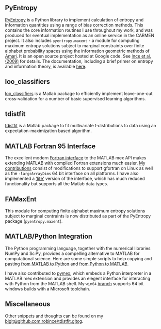 
## PyEntropy
[PyEntropy](http://code.google.com/p/pyentropy/) is a Python library to implement calculation of entropy and information quantities using a range of bias correction methods. This contains the core information routines I use throughout my work, and was produced for eventual implementation as an online service in the CARMEN project. It also includes `pyentropy.maxent` - a module for computing maximum entropy solutions subject to marginal constraints over finite alphabet probability spaces using the information geometric methods of [Amari](http://www.brain.riken.jp/labs/mns/amari/home-E.html). It is an open source project hosted at Google code. See [Ince et al. (2009)](research.html#ince2009pfi) for details. The documentation, including a brief primer on entropy and information theory, is available [here](http://robince.github.com/pyentropy).

## loo\_classifiers
[loo\_classifiers](https://github.com/robince/loo_classifiers) is a Matlab package to efficiently implement leave-one-out cross-validation for a number of basic supervised learning algorithms. 

## tdistfit
[tdistfit](https://github.com/robince/tdistfit) is a Matlab package to fit multivariate t-distributions to data using an expectation-maximization based algorithm.

## MATLAB Fortran 95 Interface
The excellent modern [Fortran
interface](http://www.mathworks.com/matlabcentral/fileexchange/25934-fortran-95-interface-to-matlab-api-with-extras)
to the MATLAB mex API makes extending MATLAB with compiled Fortran extensions
much easier. 
[My contributions](https://github.com/robince/MatlabAPI) consist of
modifications to support gfortran on Linux as well as the `-largeArrayDims` 64 bit
interface on all platforms.
I have also implemented a ['lite'](https://github.com/robince/MatlabAPI_lite) version of the interface, which has much reduced functionality but supports all the Matlab data types. 

## FAMaxEnt
This module for computing finite alphabet maximum entropy solutions subject to marginal contraints is now distributed as part of the PyEntropy package (`pyentropy.maxent`).

## MATLAB/Python Integration
The Python programming language, together with the numerical libraries NumPy and SciPy, provides a compelling alternative to MATLAB for computational science. Here are some simple scripts to help copying and pasting [from MATLAB to Python](http://www.mathworks.com/matlabcentral/fileexchange/24087) and [from Python to MATLAB](http://codepad.org/MVYCM0AJ).

I have also contributed to [pymex](https://github.com/kw/pymex), which embeds a
Python interpreter in a MATLAB mex extension and provides an elegent interface
for interacting with Python from the MATLAB shell. 
My `win64` [branch](https://github.com/robince/pymex/tree/win64) supports 64
bit windows builds with a Microsoft toolchain.

## Miscellaneous
Other snippets and thoughts can be found on my [blgit@github.com:robince/tdistfit.gitog](blog/category/code).

<!-- vim: set ts=2 sw=2 ft=mkd :-->
